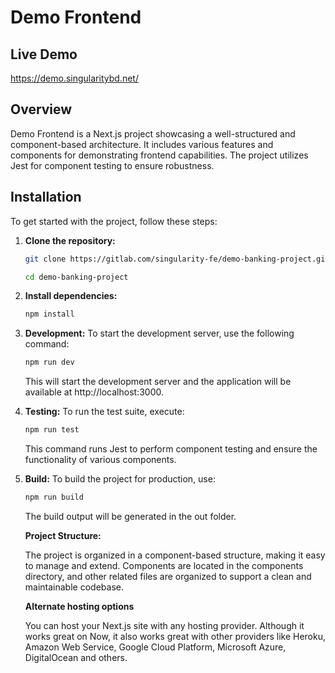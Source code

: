 # Demo Frontend

## Live Demo
https://demo.singularitybd.net/

## Overview

Demo Frontend is a Next.js project showcasing a well-structured and component-based architecture. It includes various features and components for demonstrating frontend capabilities. The project utilizes Jest for component testing to ensure robustness.

## Installation

To get started with the project, follow these steps:

1. **Clone the repository:**

   ```bash
   git clone https://gitlab.com/singularity-fe/demo-banking-project.git
   ```

   ```bash
   cd demo-banking-project
   ```

2. **Install dependencies:**

   ```bash
   npm install
   ```

3. **Development:**
   To start the development server, use the following command:

   ```bash
   npm run dev
   ```

   This will start the development server and the application will be available at http://localhost:3000.

4. **Testing:**
   To run the test suite, execute:
   ```bash
   npm run test
   ```
   This command runs Jest to perform component testing and ensure the functionality of various components.
5. **Build:**
   To build the project for production, use:

   ```bash
   npm run build
   ```

   The build output will be generated in the out folder.

   **Project Structure:**

   The project is organized in a component-based structure, making it easy to manage and extend. Components are located in the components directory, and other related files are organized to support a clean and maintainable codebase.

   **Alternate hosting options**

   You can host your Next.js site with any hosting provider. Although it works great on Now, it also works great with other providers like Heroku, Amazon Web Service, Google Cloud Platform, Microsoft Azure, DigitalOcean and others.

